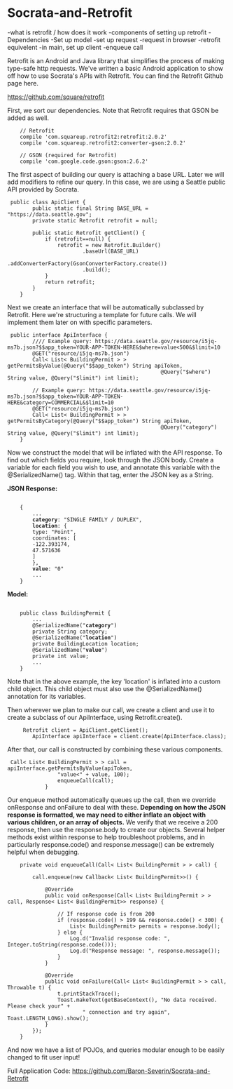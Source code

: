 # Socrata-and-Retrofit

-what is retrofit / how does it work
-components of setting up retrofit
	-Dependencies 
	-Set up model
	-set up request
		-request in browser
		-retrofit equivelent
	-in main, set up client
	-enqueue call




Retrofit is an Android and Java library that simplifies the process of making type-safe http requests.  We've written a basic Android application to show off how to use Socrata's APIs with Retrofit.  You can find the Retrofit Github page here.

https://github.com/square/retrofit

First, we sort our dependencies.  Note that Retrofit requires that GSON be added as well.
<pre><code>    // Retrofit
    compile 'com.squareup.retrofit2:retrofit:2.0.2'
    compile 'com.squareup.retrofit2:converter-gson:2.0.2'

    // GSON (required for Retrofit)
    compile 'com.google.code.gson:gson:2.6.2'
</code></pre>

The first aspect of building our query is attaching a base URL.  Later we will add modifiers to refine our query.  In this case, we are using a Seattle public API provided by Socrata.

<pre><code>	public class ApiClient {
	    public static final String BASE_URL = "https://data.seattle.gov";
	    private static Retrofit retrofit = null;

	    public static Retrofit getClient() {
	        if (retrofit==null) {
	            retrofit = new Retrofit.Builder()
	                    .baseUrl(BASE_URL)
	                    .addConverterFactory(GsonConverterFactory.create())
	                    .build();
	        }
	        return retrofit;
	    }
	}
</code></pre>

Next we create an interface that will be automatically subclassed by Retrofit.  Here we're structuring a template for future calls.  We will implement them later on with specific parameters.

<pre><code>	public interface ApiInterface {
		//// Example query: https://data.seattle.gov/resource/i5jq-ms7b.json?$$app_token=YOUR-APP-TOKEN-HERE&$where=value<500&$limit=10
    	@GET("resource/i5jq-ms7b.json")
    	Call< List< BuildingPermit > > getPermitsByValue(@Query("$$app_token") String apiToken,
                                                 @Query("$where") String value, @Query("$limit") int limit);

        // Example query: https://data.seattle.gov/resource/i5jq-ms7b.json?$$app_token=YOUR-APP-TOKEN-HERE&category=COMMERCIAL&$limit=10
        @GET("resource/i5jq-ms7b.json")
    	Call< List< BuildingPermit > > getPermitsByCategory(@Query("$$app_token") String apiToken,
                                                 @Query("category") String value, @Query("$limit") int limit);
    }
</code></pre>

Now we construct the model that will be inflated with the API response.  To find out which fields you require, look through the JSON body.  Create a variable for each field you wish to use, and annotate this variable with the @SerializedName() tag.  Within that tag, enter the JSON key as a String.

<B>JSON Response:</B>
<pre><code>
	{
		...
		<B>category</B>: "SINGLE FAMILY / DUPLEX",
		<B>location</B>: {
		type: "Point",
		coordinates: [
		-122.393174,
		47.571636
		]
		},
		<B>value</B>: "0"
		...
	}
</code></pre>

<B>Model:</B>
<pre><code>
	public class BuildingPermit {
		...
		@SerializedName("<B>category</B>")
	    private String category;
	    @SerializedName("<B>location</B>")
	    private BuildingLocation location;
	    @SerializedName("<B>value</B>")
	    private int value;
	    ...
	}
</code></pre>

Note that in the above example, the key 'location' is inflated into a custom child object.  This child object must also use the @SerializedName() annotation for its variables.

Then wherever we plan to make our call, we create a client and use it to create a subclass of our ApiInterface, using Retrofit.create().

<pre><code>		Retrofit client = ApiClient.getClient();
        ApiInterface apiInterface = client.create(ApiInterface.class);
</code></pre>

After that, our call is constructed by combining these various components.

<pre><code>	Call< List< BuildingPermit > > call = apiInterface.getPermitsByValue(apiToken,
                "value<" + value, 100);
                enqueueCall(call);
            }
</code></pre>

Our enqueue method automatically queues up the call, then we override onResponse and onFailure to deal with these.  <B>Depending on how the JSON response is formatted, we may need to either inflate an object with various children, or an array of objects.</B>  We verify that we receive a 200 response, then use the response.body to create our objects.  Several helper methods exist within response to help troubleshoot problems, and in particularly response.code() and response.message() can be extremely helpful when debugging.

<pre><code>    private void enqueueCall(Call< List< BuildingPermit > > call) {

        call.enqueue(new Callback< List< BuildingPermit>>() {

            @Override
            public void onResponse(Call< List< BuildingPermit > > call, Response< List< BuildingPermit>> response) {

                // If response code is from 200
                if (response.code() > 199 && response.code() < 300) {
                    List< BuildingPermit> permits = response.body();
                } else {
                    Log.d("Invalid response code: ", Integer.toString(response.code()));
                    Log.d("Response message: ", response.message());
                }
            }

            @Override
            public void onFailure(Call< List< BuildingPermit > > call, Throwable t) {
                t.printStackTrace();
                Toast.makeText(getBaseContext(), "No data received. Please check your" +
                        " connection and try again", Toast.LENGTH_LONG).show();
            }
        });
    }
</code></pre>

And now we have a list of POJOs, and queries modular enough to be easily changed to fit user input!


Full Application Code:
https://github.com/Baron-Severin/Socrata-and-Retrofit


